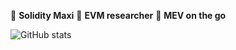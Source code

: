 
:green_book: **Solidity Maxi**  :microscope: **EVM researcher**  :dart: **MEV on the go**


![GitHub stats](https://github-readme-stats.vercel.app/api?username=mrhouzlane&show_icons=true&theme=merko)     






